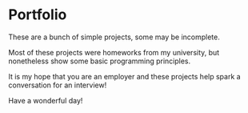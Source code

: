 # Portfolio

These are a bunch of simple projects, some may be incomplete.

Most of these projects were homeworks from my university, but nonetheless show some basic programming principles.

It is my hope that you are an employer and these projects help spark a conversation for an interview!

Have a wonderful day!
